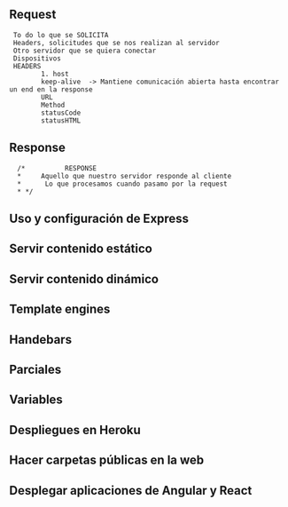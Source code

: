 ## Request

     To do lo que se SOLICITA
     Headers, solicitudes que se nos realizan al servidor
     Otro servidor que se quiera conectar
     Dispositivos
     HEADERS
            1. host
            keep-alive  -> Mantiene comunicación abierta hasta encontrar un end en la response
            URL
            Method
            statusCode
            statusHTML

## Response
      /*          RESPONSE
      *     Aquello que nuestro servidor responde al cliente
      *      Lo que procesamos cuando pasamo por la request
      * */

## Uso y configuración de Express
## Servir contenido estático
## Servir contenido dinámico
## Template engines
## Handebars
## Parciales
## Variables
## Despliegues en Heroku
## Hacer carpetas públicas en la web
## Desplegar aplicaciones de Angular y React